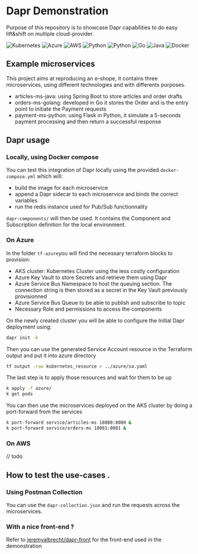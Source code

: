 # Dapr Demonstration

Purpose of this repository is to showcase Dapr capabilities to do easy lift&shift on multiple cloud-provider.

![Kubernetes](https://img.shields.io/badge/Kubernetes-3069DE?style=for-the-badge&logo=kubernetes&logoColor=white)
![Azure](https://img.shields.io/badge/microsoft%20azure-0089D6?style=for-the-badge&logo=microsoft-azure&logoColor=white)
![AWS](https://img.shields.io/badge/Amazon_AWS-FF9900?style=for-the-badge&logo=amazonaws&logoColor=white)
![Python](https://img.shields.io/badge/Python-FFD43B?style=for-the-badge&logo=python&logoColor=blue)
![Python](https://img.shields.io/badge/Python-FFD43B?style=for-the-badge&logo=python&logoColor=blue)
![Go](https://img.shields.io/badge/Go-00ADD8?style=for-the-badge&logo=go&logoColor=white)
![Java](https://img.shields.io/badge/java-%23ED8B00.svg?style=for-the-badge&logo=openjdk&logoColor=white)
![Docker](https://img.shields.io/badge/docker-%230db7ed.svg?style=for-the-badge&logo=docker&logoColor=white)

## Example microservices
This project aims at reproducing an e-shope, it contains three microservices, using different technologies and with differents purposes.
* articles-ms-java: using Spring Boot to store articles and order drafts
* orders-ms-golang: developed in Go it stores the Order and is the entry point to initiate the Payment requests
* payment-ms-python: using Flask in Python, it simulate  a 5-seconds payment processing and then return a successful response

## Dapr usage
### Locally, using Docker compose

You can test this integration of Dapr locally using the provided `docker-compose.yml` which will:
* build the image for each microservice
* append a Dapr sidecar to each microservice and binds the correct variables
* run the redis instance used for Pub/Sub functionnality

`dapr-components/` will then be used. It contains the Component and Subscription definition for the local environment. 

### On Azure

In the folder `tf-azure`you will find the necessary terraform blocks to provision:
* AKS cluster: Kubernetes Cluster using the less costly configuration
* Azure Key Vault to store Secrets and retrieve them using Dapr
* Azure Service Bus Namespace to host the queuing section. The connection string is then stored as a secret in the Key Vault previously provisionned
* Azure Service Bus Queue to be able to publish and subscribe to topic
* Necessary Role and permissions to access the components

On the newly created cluster you will be able to configure the Initial Dapr deployment using:

```sh
dapr init -k
```

Then you can use the generated Service Account resource in the Terraform output and put it into azure directory

```sh
tf output -raw kubernetes_resource > ../azure/sa.yaml
```

The last step is to apply those resources and wait for them to be up
```sh
k apply -f azure/
k get pods
```

You can then use the microservices deployed on the AKS cluster by doing a port-forward from the services
```sh
k port-forward service/articles-ms 18080:8080 &
k port-forward service/orders-ms 18081:8081 &
```


### On AWS

// todo

## How to test the use-cases .

### Using Postman Collection

You can use the `dapr-collection.json` and run the requests across the microservices.

### With a nice front-end ? 

Refer to [jeremyalbrecht/dapr-front](https://github.com/jeremyalbrecht/dapr-front) for the front-end used in the demonstration 